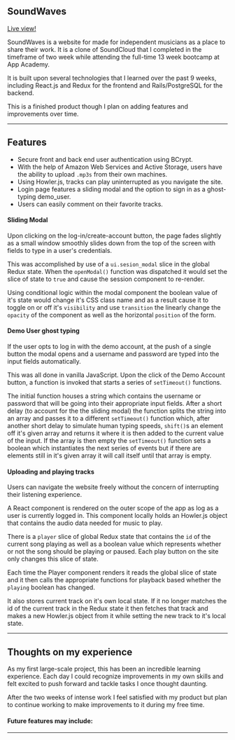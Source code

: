 SoundWaves
---

[Live view!](https://soundwaves-soundcloud-clone.herokuapp.com/#/)

SoundWaves is a website for made for independent musicians as a place to share their work. It is a clone of SoundCloud that I completed in the timeframe of two week while attending the full-time 13 week bootcamp at App Academy.

It is built upon several technologies that I learned over the past 9 weeks, including React.js and Redux for the frontend and Rails/PostgreSQL for the backend.

This is a finished product though I plan on adding features and improvements over time.

---

Features
---
* Secure front and back end user authentication using BCrypt.
* With the help of Amazon Web Services and Active Storage, users have the ability to upload `.mp3s` from their own machines.
* Using Howler.js, tracks can play uninterrupted as you navigate the site.
* Login page features a sliding modal and the option to sign in as a ghost-typing demo_user.
* Users can easily comment on their favorite tracks.

#### Sliding Modal
Upon clicking on the log-in/create-account button, the page fades slightly as a small window smoothly slides down from the top of the screen with fields to type in a user's credentials.

This was accomplished by use of a `ui.sesion_modal` slice in the global Redux state. When the `openModal()` function was dispatched it would set the slice of state to `true` and cause the session component to re-render.

Using conditional logic within the modal component the boolean value of it's state would change it's CSS class name and as a result cause it to toggle on or off it's `visibility` and use `transition` the linearly change the `opacity` of the component as well as the horizontal `position` of the form.


#### Demo User ghost typing
If the user opts to log in with the demo account, at the push of a single button the modal opens and a username and password are typed into the input fields automatically.

This was all done in vanilla JavaScript. Upon the click of the Demo Account button, a function is invoked that starts a series of `setTimeout()` functions.

The initial function houses a string which contains the username or password that will be going into their appropriate input fields. After a short delay (to account for the the sliding modal) the function splits the string into an array and passes it to a different `setTimeout()` function which, after another short delay to simulate human typing speeds, `shift()`s an element off it's given array and returns it where it is then added to the current value of the input. If the array is then empty the `setTimeout()` function sets a boolean which instantiates the next series of events but if there are elements still in it's given array it will call itself until that array is empty.

#### Uploading and playing tracks
Users can navigate the website freely without the concern of interrupting their listening experience.

A React component is rendered on the outer scope of the app as log as a user is currently logged in. This component locally holds an Howler.js object that contains the audio data needed for music to play.

There is a `player` slice of global Redux state that contains the `id` of the current song playing as well as a boolean value which represents whether or not the song should be playing or paused. Each play button on the site only changes this slice of state.

Each time the Player component renders it reads the global slice of state and it then calls the appropriate functions for playback based whether the `playing` boolean has changed.

It also stores current track on it's own local state. If it no longer matches the id of the current track in the Redux state it then fetches that track and makes a new Howler.js object from it while setting the new track to it's local state.

---

Thoughts on my experience
---
As my first large-scale project, this has been an incredible learning experience. Each day I could recognize improvements in my own skills and felt excited to push forward and tackle tasks I once thought daunting.

After the two weeks of intense work I feel satisfied with my product but plan to continue working to make improvements to it during my free time.

#### Future features may include:
---
